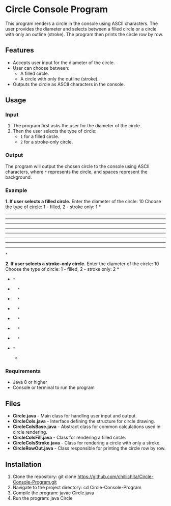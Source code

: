 # Circle Console Program

This program renders a circle in the console using ASCII characters. The user provides the diameter and selects between a filled circle or a circle with only an outline (stroke). The program then prints the circle row by row.

## Features
- Accepts user input for the diameter of the circle.
- User can choose between:
  - A filled circle.
  - A circle with only the outline (stroke).
- Outputs the circle as ASCII characters in the console.

## Usage

### Input
1. The program first asks the user for the diameter of the circle.
2. Then the user selects the type of circle:
   - `1` for a filled circle.
   - `2` for a stroke-only circle.

### Output
The program will output the chosen circle to the console using ASCII characters, where `*` represents the circle, and spaces represent the background.

### Example
**1. If user selects a filled circle.**
Enter the diameter of the circle: 10
Choose the type of circle: 1 - filled, 2 - stroke only: 1
    *     
 *******  
********* 
********* 
********* 
********* 
********* 
********* 
 *******  
    *     

**2. If user selects a stroke-only circle.**
Enter the diameter of the circle: 10
Choose the type of circle: 1 - filled, 2 - stroke only: 2
    *     
 *     *  
*       * 
*       * 
*       * 
*       * 
*       * 
*       * 
 *     *  
    *     

### Requirements
- Java 8 or higher
- Console or terminal to run the program

## Files
- **Circle.java** - Main class for handling user input and output.
- **CircleCols.java** - Interface defining the structure for circle drawing.
- **CircleColsBase.java** - Abstract class for common calculations used in circle rendering.
- **CircleColsFill.java** - Class for rendering a filled circle.
- **CircleColsStroke.java** - Class for rendering a circle with only a stroke.
- **CircleRowOut.java** - Class responsible for printing the circle row by row.

## Installation
1. Clone the repository: git clone https://github.com/chillichita/Circle-Console-Program.git
2. Navigate to the project directory: cd Circle-Console-Program
3. Compile the program: javac Circle.java
4. Run the program: java Circle
